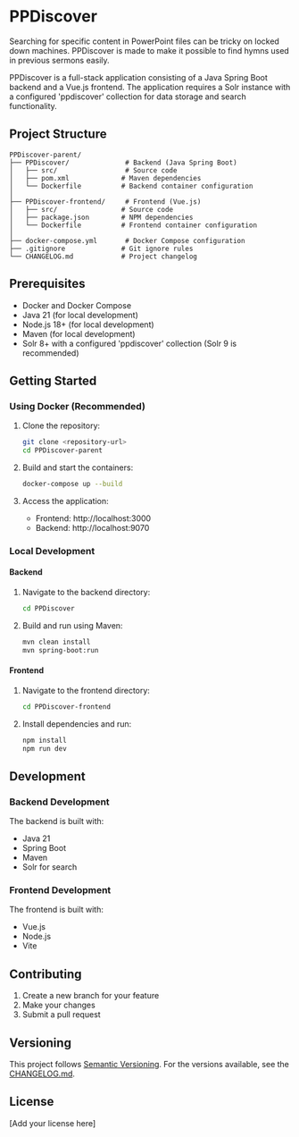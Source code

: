 # PPDiscover

Searching for specific content in PowerPoint files can be tricky on locked down machines. 
PPDiscover is made to make it possible to find hymns used in previous sermons easily. 

PPDiscover is a full-stack application consisting of a Java Spring Boot backend and a Vue.js frontend. The application requires a Solr instance with a configured 'ppdiscover' collection for data storage and search functionality.

## Project Structure

```
PPDiscover-parent/
├── PPDiscover/              # Backend (Java Spring Boot)
│   ├── src/                 # Source code
│   ├── pom.xml             # Maven dependencies
│   └── Dockerfile          # Backend container configuration
│
├── PPDiscover-frontend/     # Frontend (Vue.js)
│   ├── src/                # Source code
│   ├── package.json        # NPM dependencies
│   └── Dockerfile          # Frontend container configuration
│
├── docker-compose.yml       # Docker Compose configuration
├── .gitignore              # Git ignore rules
└── CHANGELOG.md            # Project changelog
```

## Prerequisites

- Docker and Docker Compose
- Java 21 (for local development)
- Node.js 18+ (for local development)
- Maven (for local development)
- Solr 8+ with a configured 'ppdiscover' collection (Solr 9 is recommended)

## Getting Started

### Using Docker (Recommended)

1. Clone the repository:
   ```bash
   git clone <repository-url>
   cd PPDiscover-parent
   ```

2. Build and start the containers:
   ```bash
   docker-compose up --build
   ```

3. Access the application:
   - Frontend: http://localhost:3000
   - Backend: http://localhost:9070

### Local Development

#### Backend

1. Navigate to the backend directory:
   ```bash
   cd PPDiscover
   ```

2. Build and run using Maven:
   ```bash
   mvn clean install
   mvn spring-boot:run
   ```

#### Frontend

1. Navigate to the frontend directory:
   ```bash
   cd PPDiscover-frontend
   ```

2. Install dependencies and run:
   ```bash
   npm install
   npm run dev
   ```

## Development

### Backend Development

The backend is built with:
- Java 21
- Spring Boot
- Maven
- Solr for search

### Frontend Development

The frontend is built with:
- Vue.js
- Node.js
- Vite

## Contributing

1. Create a new branch for your feature
2. Make your changes
3. Submit a pull request

## Versioning

This project follows [Semantic Versioning](https://semver.org/spec/v2.0.0.html). For the versions available, see the [CHANGELOG.md](CHANGELOG.md).

## License

[Add your license here] 